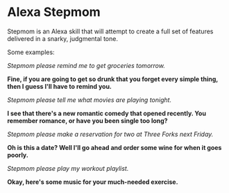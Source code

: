 # Alexa Stepmom

Stepmom is an Alexa skill that will attempt to create a full set of features delivered in a snarky, judgmental tone.

Some examples:

*Stepmom please remind me to get groceries tomorrow.*

**Fine, if you are going to get so drunk that you forget every simple thing, then I guess I'll have to remind you.**

*Stepmom please tell me what movies are playing tonight.*

**I see that there's a new romantic comedy that opened recently. You remember romance, or have you been single too long?**

*Stepmom please make a reservation for two at Three Forks next Friday.*

**Oh is this a date? Well I'll go ahead and order some wine for when it goes poorly.**

*Stepmom please play my workout playlist.*

**Okay, here's some music for your much-needed exercise.**
